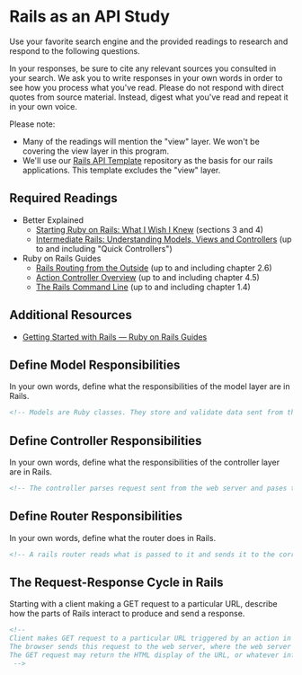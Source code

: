 # Rails as an API Study

Use your favorite search engine and the provided readings to research and
respond to the following questions.

In your responses, be sure to cite any relevant sources you consulted in your
search. We ask you to write responses in your own words in order to see how you
process what you've read. Please do not respond with direct quotes from source
material. Instead, digest what you've read and repeat it in your own voice.

Please note:

-   Many of the readings will mention the "view" layer. We won't be covering the
    view layer in this program.
-   We'll use our [Rails API Template](https://github.com/ga-wdi-boston/rails-api-template)
    repository as the basis for our rails applications.
    This template excludes the "view" layer.

## Required Readings

-   Better Explained
    -   [Starting Ruby on Rails: What I Wish I Knew](http://betterexplained.com/articles/starting-ruby-on-rails-what-i-wish-i-knew/)
        (sections 3 and 4)
    -   [Intermediate Rails: Understanding Models, Views and Controllers](http://betterexplained.com/articles/intermediate-rails-understanding-models-views-and-controllers/)
        (up to and including "Quick Controllers")
-   Ruby on Rails Guides
    -   [Rails Routing from the Outside](http://guides.rubyonrails.org/routing.html)
        (up to and including chapter 2.6)
    -   [Action Controller Overview](http://guides.rubyonrails.org/action_controller_overview.html)
        (up to and including chapter 4.5)
    -   [The Rails Command Line](http://guides.rubyonrails.org/command_line.html)
        (up to and including chapter 1.4)

## Additional Resources

-   [Getting Started with Rails — Ruby on Rails Guides](http://guides.rubyonrails.org/getting_started.html)

## Define Model Responsibilities

In your own words, define what the responsibilities of the model layer are in
Rails.

```md
<!-- Models are Ruby classes. They store and validate data sent from the controller, as well as send this info back to the controller. -->
```

## Define Controller Responsibilities

In your own words, define what the responsibilities of the controller layer are
in Rails.

```md
<!-- The controller parses request sent from the web server and pases this information between the model and the view -->
```

## Define Router Responsibilities

In your own words, define what the router does in Rails.

```md
<!-- A rails router reads what is passed to it and sends it to the correct resource controller action. Controller actions for a resourceful router include create, read, update, and delete actions. -->
```

## The Request-Response Cycle in Rails

Starting with a client making a GET request to a particular URL, describe how
the parts of Rails interact to produce and send a response.

```md
<!--
Client makes GET request to a particular URL triggered by an action in the web browser.
The browser sends this request to the web server, where the web server determines which controller to use. Once sent to the GET controller, the controller interprets the request, decides what information needs to be sent and passed back from the model, then the same for the view. Once thi is complete, the controller returns the response body to the web server. The server sends this information to the user.
The GET request may return the HTML display of the URL, or whatever information the specified GET request was triggered to return.
 -->
```
